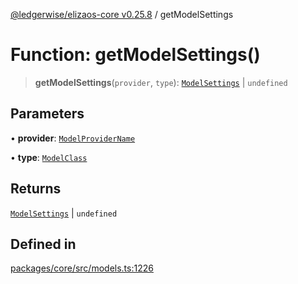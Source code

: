 [@ledgerwise/elizaos-core v0.25.8](../index.md) / getModelSettings

# Function: getModelSettings()

> **getModelSettings**(`provider`, `type`): [`ModelSettings`](../type-aliases/ModelSettings.md) \| `undefined`

## Parameters

• **provider**: [`ModelProviderName`](../enumerations/ModelProviderName.md)

• **type**: [`ModelClass`](../enumerations/ModelClass.md)

## Returns

[`ModelSettings`](../type-aliases/ModelSettings.md) \| `undefined`

## Defined in

[packages/core/src/models.ts:1226](https://github.com/elizaOS/eliza/blob/main/packages/core/src/models.ts#L1226)
